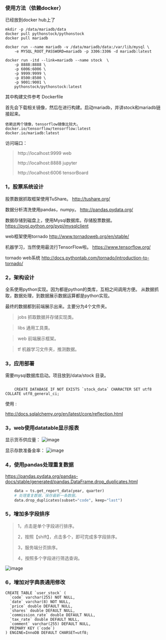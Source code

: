 ### 使用方法（依赖docker）

已经放到docker hub上了

```
mkdir -p /data/mariadb/data
docker pull pythonstock/pythonstock
docker pull mariadb

docker run --name mariadb -v /data/mariadb/data:/var/lib/mysql \
    -e MYSQL_ROOT_PASSWORD=mariadb -p 3306:3306 -d mariadb:latest

docker run -itd --link=mariadb --name stock  \
    -p 8888:8888 \
    -p 6006:6006 \
    -p 9999:9999 \
    -p 8500:8500 \
    -p 9001:9001 \
    pythonstock/pythonstock:latest

```

其中构建文件参考 Dockerfile


首先会下载相关镜像，然后在进行构建。启动mariadb，并讲stock和mariadb链接起来。

```
依赖这两个镜像，tensorflow镜像比较大。
docker.io/tensorflow/tensorflow:latest
docker.io/mariadb:latest
```

访问端口：

> http://localhost:9999 web 
>
> http://localhost:8888 jupyter
>
> http://localhost:6006 tensorBoard

### 1，股票系统设计

股票数据抓取框架使用TuShare。
http://tushare.org/

数据分析清洗使用pandas，numpy。
http://pandas.pydata.org/

数据存储到磁盘上，使用Mysql数据库。存储股票数据。
https://pypi.python.org/pypi/mysqlclient

web框架使用tornado
http://www.tornadoweb.org/en/stable/

机器学习，当然使用最流行TensorFlow啦。
https://www.tensorflow.org/

tornado web系统
http://docs.pythontab.com/tornado/introduction-to-tornado/


### 2，架构设计
全系使用python实现。因为都是python的类库，互相之间调用方便。
从数据抓取，数据处理，到数据展示数据运算都是python实现。

最终的数据都到前端展示出来。主要分为4个文件夹。

> jobs 抓取数据并存储实现类。

> libs 通用工具类。

> web 前端展示框架。

> tf 机器学习文件夹，推测数据。

### 3，应用部署

需要mysql数据库启动。项目放到/data/stock 目录。
```

    CREATE DATABASE IF NOT EXISTS `stock_data` CHARACTER SET utf8 COLLATE utf8_general_ci;
```

使用 :

http://docs.sqlalchemy.org/en/latest/core/reflection.html

### 3，web使用datatable显示报表

显示货币供应量：
 ![image](https://raw.githubusercontent.com/pythonstock/stock/master/web/static/img/stock-data-01.png)

 显示存款准备金率：
 ![image](https://raw.githubusercontent.com/pythonstock/stock/master/web/static/img/stock-data-02.png)

### 4，使用pandas处理重复数据

https://pandas.pydata.org/pandas-docs/stable/generated/pandas.DataFrame.drop_duplicates.html

```python
    data = ts.get_report_data(year, quarter)
    # 处理重复数据，保存最新一条数据。
    data.drop_duplicates(subset="code", keep="last")
```

### 5，增加多字段排序

> 1，点击是单个字段进行排序。
>
> 2，按照【shift】，点击多个，即可完成多字段排序。
> 
> 3，服务端分页排序。
>
> 4，按照多个字段进行筛选查询。

 ![image](https://raw.githubusercontent.com/pythonstock/stock/master/web/static/img/stock-data-04.png)


### 6，增加对字典表通用修改

```
CREATE TABLE `user_stock` (
  `code` varchar(255) NOT NULL,
  `date` varchar(8) NOT NULL,
  `price` double DEFAULT NULL,
  `shares` double DEFAULT NULL,
  `commission_rate` double DEFAULT NULL,
  `tax_rate` double DEFAULT NULL,
  `comment` varchar(255) DEFAULT NULL,
  PRIMARY KEY (`code`)
) ENGINE=InnoDB DEFAULT CHARSET=utf8;
```

```

```
